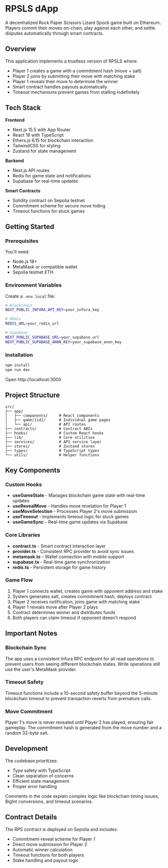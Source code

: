 # RPSLS dApp

A decentralized Rock Paper Scissors Lizard Spock game built on Ethereum. Players commit their moves on-chain, play against each other, and settle disputes automatically through smart contracts.

## Overview

This application implements a trustless version of RPSLS where:

- Player 1 creates a game with a commitment hash (move + salt)
- Player 2 joins by submitting their move with matching stake
- Player 1 reveals their move to determine the winner
- Smart contract handles payouts automatically
- Timeout mechanisms prevent games from stalling indefinitely

## Tech Stack

**Frontend**

- Next.js 15.5 with App Router
- React 18 with TypeScript
- Ethers.js 6.15 for blockchain interaction
- TailwindCSS for styling
- Zustand for state management

**Backend**

- Next.js API routes
- Redis for game state and notifications
- Supabase for real-time updates

**Smart Contracts**

- Solidity contract on Sepolia testnet
- Commitment scheme for secure move hiding
- Timeout functions for stuck games

## Getting Started

### Prerequisites

You'll need:

- Node.js 18+
- MetaMask or compatible wallet
- Sepolia testnet ETH

### Environment Variables

Create a `.env.local` file:

```bash
# Blockchain
NEXT_PUBLIC_INFURA_API_KEY=your_infura_key

# Redis
REDIS_URL=your_redis_url

# Supabase
NEXT_PUBLIC_SUPABASE_URL=your_supabase_url
NEXT_PUBLIC_SUPABASE_ANON_KEY=your_supabase_anon_key
```

### Installation

```bash
npm install
npm run dev
```

Open http://localhost:3000

## Project Structure

```
src/
├── app/
│   ├── components/     # React components
│   ├── game/[id]/      # Individual game pages
│   └── api/            # API routes
├── contracts/          # Contract ABIs
├── hooks/              # Custom React hooks
├── lib/                # Core utilities
├── services/           # API service layer
├── stores/             # Zustand stores
├── types/              # TypeScript types
└── utils/              # Helper functions
```

## Key Components

### Custom Hooks

- **useGameState** - Manages blockchain game state with real-time updates
- **useRevealMove** - Handles move revelation for Player 1
- **useMoveSelection** - Processes Player 2's move submission
- **useTimeout** - Implements timeout logic for stuck games
- **useGameSync** - Real-time game updates via Supabase

### Core Libraries

- **contract.ts** - Smart contract interaction layer
- **provider.ts** - Consistent RPC provider to avoid sync issues
- **metamask.ts** - Wallet connection with mobile support
- **supabase.ts** - Real-time game synchronization
- **redis.ts** - Persistent storage for game history

### Game Flow

1. Player 1 connects wallet, creates game with opponent address and stake
2. System generates salt, creates commitment hash, deploys contract
3. Player 2 receives notification, joins game with matching stake
4. Player 1 reveals move after Player 2 plays
5. Contract determines winner and distributes funds
6. Both players can claim timeout if opponent doesn't respond

## Important Notes

### Blockchain Sync

The app uses a consistent Infura RPC endpoint for all read operations to prevent users from seeing different blockchain states. Write operations still use the user's MetaMask provider.

### Timeout Safety

Timeout functions include a 10-second safety buffer beyond the 5-minute blockchain timeout to prevent transaction reverts from premature calls.

### Move Commitment

Player 1's move is never revealed until Player 2 has played, ensuring fair gameplay. The commitment hash is generated from the move number and a random 32-byte salt.

## Development

The codebase prioritizes:

- Type safety with TypeScript
- Clean separation of concerns
- Efficient state management
- Proper error handling

Comments in the code explain complex logic like blockchain timing issues, BigInt conversions, and timeout scenarios.

## Contract Details

The RPS contract is deployed on Sepolia and includes:

- Commitment-reveal scheme for Player 1
- Direct move submission for Player 2
- Automatic winner calculation
- Timeout functions for both players
- Stake handling and payout logic
